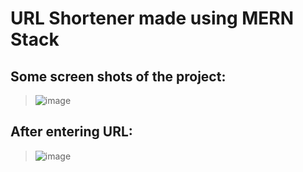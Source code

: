 # URL Shortener made using MERN Stack
## Some screen shots of the project: 
> ![image](https://github.com/user-attachments/assets/da235af3-98f5-47f0-b497-fd358b1ab61e)


## After entering URL: 
> ![image](https://github.com/user-attachments/assets/c5485ed0-258d-481e-91db-7aa6fb05115d)
